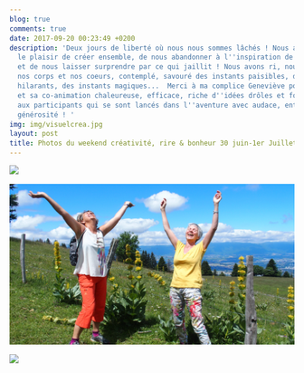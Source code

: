 ```yaml
---
blog: true
comments: true
date: 2017-09-20 00:23:49 +0200
description: 'Deux jours de liberté où nous nous sommes lâchés ! Nous avons découvert
  le plaisir de créer ensemble, de nous abandonner à l''inspiration de l''instant
  et de nous laisser surprendre par ce qui jaillit ! Nous avons ri, nous avons écouté
  nos corps et nos coeurs, contemplé, savouré des instants paisibles, des instants
  hilarants, des instants magiques...  Merci à ma complice Geneviève pour sa présence
  et sa co-animation chaleureuse, efficace, riche d''idées drôles et folles ! Merci
  aux participants qui se sont lancés dans l''aventure avec audace, enthousiasme et
  générosité ! '
img: img/visuelcrea.jpg
layout: post
title: Photos du weekend créativité, rire & bonheur 30 juin-1er Juillet 2017
---
```



![](/img/P6300028.JPG)

![](/img/P7030043.jpg)

![](/img/P6300030.JPG)

